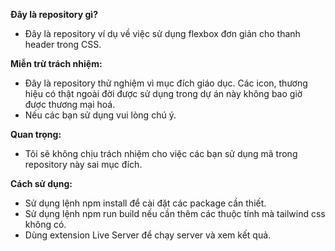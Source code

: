 **Đây là repository gì?**
- Đây là repository ví dụ về việc sử dụng flexbox đơn giản cho thanh header trong CSS.

**Miễn trừ trách nhiệm:**
- Đây là repository thử nghiệm vì mục đích giáo dục. Các icon, thương hiệu có thật ngoài đời được sử dụng trong dự án này không bao giờ được thương mại hoá.
- Nếu các bạn sử dụng vui lòng chú ý.

**Quan trọng:**
- Tôi sẽ không chịu trách nhiệm cho việc các bạn sử dụng mã trong repository này sai mục đích.

**Cách sử dụng:**
- Sử dụng lệnh npm install để cài đặt các package cần thiết.
- Sử dụng lệnh npm run build nếu cần thêm các thuộc tính mà tailwind css không có.
- Dùng extension Live Server để chạy server và xem kết quả.
